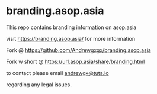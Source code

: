 # branding.asop.asia
This repo contains branding information on asop.asia

visit https://branding.asop.asia/ for more information



Fork @ https://github.com/Andrewgxgx/branding.asop.asia

Fork w short @ https://url.asop.asia/share/branding.html

to contact please email andrewgx@tuta.io

regarding any legal issues.

